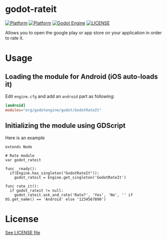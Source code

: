 # godot-rateit

[![Platform](https://img.shields.io/badge/Platform-Android-green.svg?longCache=true&style=flat-square)](https://github.com/xsellier/godotrateit)
[![Platform](https://img.shields.io/badge/Platform-iOS-lightgrey.svg?longCache=true&style=flat-square)](https://github.com/jahd2602/godotrateit)
[![Godot Engine](https://img.shields.io/badge/GodotEngine-3.0-orange.svg?longCache=true&style=flat-square)](https://github.com/godotengine/godot)
[![LICENSE](https://img.shields.io/badge/License-MIT-green.svg?longCache=true&style=flat-square)](https://github.com/xsellier/godotrateit/blob/master/LICENSE)

Allows you to open the google play or app store on your application in order to rate it.

# Usage


## Loading the module for Android (iOS auto-loads it)

Edit `engine.cfg` and add an `android` part as following:

```ini
[android]
modules="org/godotengine/godot/GodotRateIt"
```

## Initializing the module using GDScript

Here is an example

```gdscript
extends Node

# Rate module
var godot_rateit

func _ready():
  if(Engine.has_singleton("GodotRateIt")):
    godot_rateit = Engine.get_singleton('GodotRateIt')

func rate_it():
  if godot_rateit != null:
    godot_rateit.ask_and_rate('Rate?', 'Yes', 'No', '' if OS.get_name() == 'Android' else '1234567890')
```

# License

[See LICENSE file](./LICENSE)
